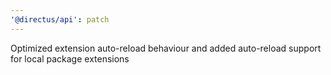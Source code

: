 ```yaml
---
'@directus/api': patch
---
```


Optimized extension auto-reload behaviour and added auto-reload support for local package extensions

